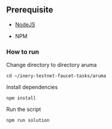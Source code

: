 ## Prerequisite

- [NodeJS](https://nodejs.org/en/)

- NPM



### How to run

Change directory to directory aruma

```shell
cd ~/inery-testnet-faucet-tasks/aruma
```


Install dependencies

```shell
npm install
```



Run the script

```
npm run solution
```
